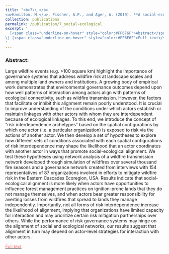 ```yaml
---
title: "<b>7\\.</b> 
<u>Hamilton, M.</u>, Fischer, A.P., and Ager, A. (2019). **A social-ecological network approach for understanding wildfire risk governance.** Global Environmental Change 54:113-123."
collection: publications
permalink: /publication/7_social-ecological
excerpt: '
  [<span class="underline-on-hover" style="color:#FF6F6F">Abstract</span>](../publication/7_social-ecological)
\| [<span class="underline-on-hover" style="color:#FF6F6F">Full text</span>](https://www.sciencedirect.com/science/article/pii/S0959378017312232)
'
---
```


### Abstract:
Large wildfire events (e.g. >100 square km) highlight the importance of governance systems that address wildfire risk at landscape scales and among multiple land owners and institutions. A growing body of empirical work demonstrates that environmental governance outcomes depend upon how well patterns of interaction among actors align with patterns of ecological connectivity, such as wildfire transmission. However, the factors that facilitate or inhibit this alignment remain poorly understood. It is crucial to improve understanding of the conditions under which actors establish or maintain linkages with other actors with whom they are interdependent because of ecological linkages. To this end, we introduce the concept of “risk interdependence archetypes” based on the spatial configurations by which one actor (i.e. a particular organization) is exposed to risk via the actions of another actor. We then develop a set of hypotheses to explore how different sets of conditions associated with each spatial configurations of risk interdependence may shape the likelihood that an actor coordinates with another actor in ways that promote social-ecological alignment. We test these hypotheses using network analysis of a wildfire transmission network developed through simulation of wildfires over several thousand fire seasons and a governance network created from interviews with 154 representatives of 87 organizations involved in efforts to mitigate wildfire risk in the Eastern Cascades Ecoregion, USA. Results indicate that social-ecological alignment is more likely when actors have opportunities to influence forest management practices on ignition-prone lands that they do not manage themselves, and when actors bear greater responsibility for averting losses from wildfires that spread to lands they manage independently. Importantly, not all forms of risk interdependence increase the likelihood of alignment, implying that organizations have limited capacity for interaction and may prioritize certain risk mitigation partnerships over others. While the performance of risk governance systems may hinge on the alignment of social and ecological networks, our results suggest that alignment in turn may depend on actor-level strategies for interaction with other actors.

[<span class="underline-on-hover" style="color:#FF6F6F">Full text</span>](https://www.sciencedirect.com/science/article/pii/S0959378017312232)

